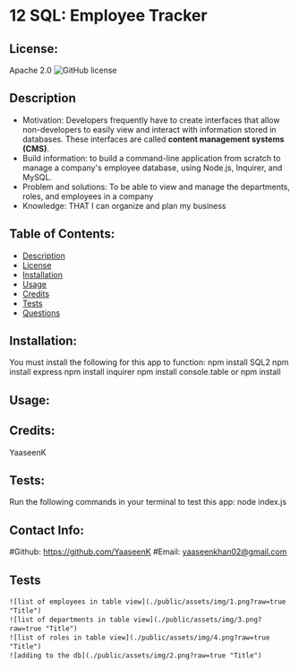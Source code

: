 
  # 12 SQL: Employee Tracker

  ## License:
   Apache 2.0   ![GitHub license](https://img.shields.io/badge/License-Apache%202.0-blue.svg)

  ## Description 
   * Motivation:
    Developers frequently have to create interfaces that allow non-developers to easily view and interact with information stored in databases. These interfaces are called **content management systems (CMS)**.
   * Build information:
    to build a command-line application from scratch to manage a company's employee database, using Node.js, Inquirer, and MySQL.
   * Problem and solutions:
    To be able to view and manage the departments, roles, and employees in a company
   * Knowledge:
    THAT I can organize and plan my business

  ## Table of Contents:
   * [Description](#description)
   * [License](#license)
   * [Installation](#installation)
   * [Usage](#usage)
   * [Credits](#Credits)
   * [Tests](#tests)
   * [Questions](#questions)

  ## Installation:
   You must install the following for this app to function:
   npm install SQL2
   npm install express
   npm install inquirer
   npm install console.table
   or
   npm install

  ## Usage:


  ## Credits:
   YaaseenK

  ## Tests:
   Run the following commands in your terminal to test this app:
   node index.js

  ## Contact Info:
   #Github: https://github.com/YaaseenK
   #Email: yaaseenkhan02@gmail.com

  ## Tests
  
    ![list of employees in table view](./public/assets/img/1.png?raw=true "Title")
  	![list of departments in table view](./public/assets/img/3.png?raw=true "Title")
  	![list of roles in table view](./public/assets/img/4.png?raw=true "Title")
  	![adding to the db](./public/assets/img/2.png?raw=true "Title")
